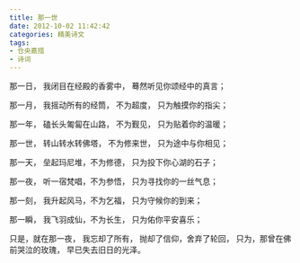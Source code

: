 ```yaml
---
title: 那一世
date: 2012-10-02 11:42:42
categories: 精美诗文
tags:
- 仓央嘉措
- 诗词
---
```

那一日，
我闭目在经殿的香雾中，
蓦然听见你颂经中的真言；

那一月，
我摇动所有的经筒，
不为超度，
只为触摸你的指尖；

那一年，
磕长头匍匐在山路，
不为觐见，
只为贴着你的温暖；

那一世，
转山转水转佛塔，
不为修来世，
只为途中与你相见；

那一天，
垒起玛尼堆，不为修德，
只为投下你心湖的石子；

那一夜，
听一宿梵唱，不为参悟，
只为寻找你的一丝气息；

那一刻，
我升起风马，不为乞福，
只为守候你的到来；

那一瞬，
我飞羽成仙，不为长生，
只为佑你平安喜乐；

只是，就在那一夜，
我忘却了所有，
抛却了信仰，舍弃了轮回，
只为，那曾在佛前哭泣的玫瑰，
早已失去旧日的光泽。

